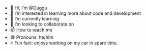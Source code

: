 - 👋 Hi, I’m @Duggu
- 👀 I’m interested in learning more about code and development
- 🌱 I’m currently learning 
- 💞️ I’m looking to collaborate on 
- 📫 How to reach me 
- 😄 Pronouns: he/him
- ⚡ Fun fact: enjoys working on my car in spare time.

<!---
Dxggu/Dxggu is a ✨ special ✨ repository because its `README.md` (this file) appears on your GitHub profile.
You can click the Preview link to take a look at your changes.
--->
